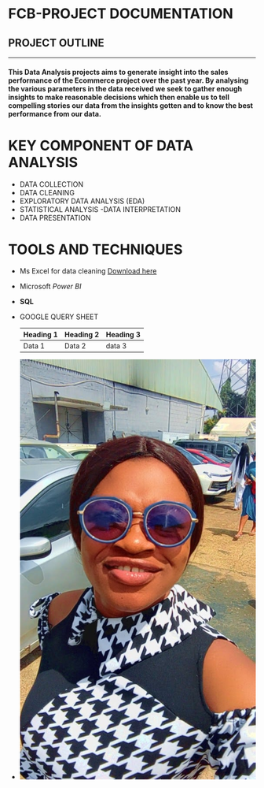 # FCB-PROJECT DOCUMENTATION
## PROJECT OUTLINE
---
#### This Data Analysis projects aims to generate insight into the sales performance of the Ecommerce project over the past year. By analysing the various parameters in the data received we seek to gather enough insights to make reasonable decisions which then enable us to tell compelling stories our data from the insights gotten and to know the best performance from our data.

# KEY COMPONENT OF DATA ANALYSIS
 - DATA COLLECTION
 - DATA CLEANING
 - EXPLORATORY DATA ANALYSIS (EDA)
 - STATISTICAL ANALYSIS
 -DATA INTERPRETATION
 - DATA PRESENTATION

# TOOLS AND TECHNIQUES
- Ms Excel for data cleaning [Download here](https://microsoft.com)
- Microsoft *Power BI*
- **SQL**

- GOOGLE QUERY SHEET

  |Heading 1| Heading 2| Heading 3|
  |---------|----------|----------|
  |Data 1| Data 2 | data 3 |
  

- ![](PRO.jpg)

 
